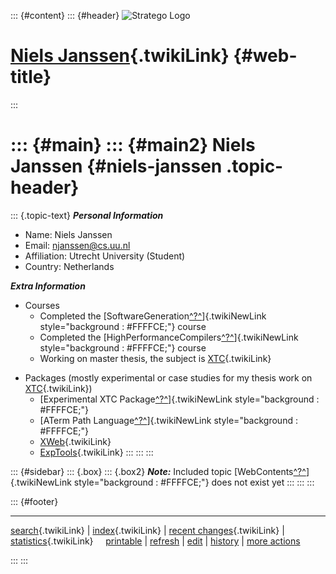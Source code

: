 ::: {#content}
::: {#header}
![Stratego
Logo](http://stratego.insanity.nl/StrategoLogoTextlessWhite-100px.png)

<div>

[Niels Janssen](WebHome){.twikiLink} {#web-title}
====================================

</div>
:::

::: {#main}
::: {#main2}
Niels Janssen {#niels-janssen .topic-header}
=============

::: {.topic-text}
***Personal Information***

-   Name: Niels Janssen
-   Email: <njanssen@cs.uu.nl>
-   Affiliation: Utrecht University (Student)
-   Country: Netherlands

***Extra Information***

-   Courses
    -   Completed the
        [SoftwareGeneration[^?^](http://www.program-transformation.org/edit/Sg/WebHome?topicparent=Main.NielsJanssen)]{.twikiNewLink
        style="background : #FFFFCE;"} course
    -   Completed the
        [HighPerformanceCompilers[^?^](http://www.program-transformation.org/edit/Hpc/WebHome?topicparent=Main.NielsJanssen)]{.twikiNewLink
        style="background : #FFFFCE;"} course
    -   Working on master thesis, the subject is
        [XTC](../Stratego/XTC){.twikiLink}

<!-- -->

-   Packages (mostly experimental or case studies for my thesis work on
    [XTC](../Stratego/XTC){.twikiLink})
    -   [Experimental XTC
        Package[^?^](http://www.program-transformation.org/edit/Stratego/ExperimentalXTC?topicparent=Main.NielsJanssen)]{.twikiNewLink
        style="background : #FFFFCE;"}
    -   [ATerm Path
        Language[^?^](http://www.program-transformation.org/edit/Stratego/ATermPath?topicparent=Main.NielsJanssen)]{.twikiNewLink
        style="background : #FFFFCE;"}
    -   [XWeb](../Stratego/XWeb){.twikiLink}
    -   [ExpTools](../Stratego/ExpTools){.twikiLink}
:::
:::
:::

::: {#sidebar}
::: {.box}
::: {.box2}
***Note:*** Included topic
[WebContents[^?^](http://www.program-transformation.org/edit/Main/WebContents?topicparent=Main.NielsJanssen)]{.twikiNewLink
style="background : #FFFFCE;"} does not exist yet
:::
:::
:::

::: {#footer}
<div>

<div>

------------------------------------------------------------------------

[search](WebSearch){.twikiLink} \| [index](WebIndex){.twikiLink} \|
[recent changes](WebChanges){.twikiLink} \|
[statistics](WebStatistics){.twikiLink}    
[printable](http://www.program-transformation.org/view/Main/NielsJanssen?skin=print)
\|
[refresh](http://www.program-transformation.org/fresh/Main/NielsJanssen)
\|
[edit](http://www.program-transformation.org/edit/Main/NielsJanssen?t=1536825552)
\|
[history](http://www.program-transformation.org/rdiff/Main/NielsJanssen)
\| [more
actions](http://www.program-transformation.org/oops/Main/NielsJanssen?template=oopsmore&param1=1.7&param2=1.7)

</div>

</div>
:::
:::
